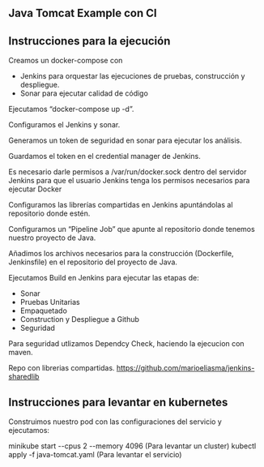 ## Java Tomcat Example con CI

## Instrucciones para la ejecución
 
Creamos un docker-compose con
- Jenkins para orquestar las ejecuciones de pruebas, construcción y despliegue.
- Sonar para ejecutar calidad de código

Ejecutamos “docker-compose up -d”.

Configuramos el Jenkins y sonar.

Generamos un token de seguridad en sonar para ejecutar los análisis.

Guardamos el token en el credential manager de Jenkins.

Es necesario darle permisos a /var/run/docker.sock dentro del servidor Jenkins para que el usuario Jenkins tenga los permisos necesarios para ejecutar Docker

Configuramos las librerías compartidas en Jenkins apuntándolas al repositorio donde estén.

Configuramos un “Pipeline Job” que apunte al repositorio donde tenemos nuestro proyecto de Java.

Añadimos los archivos necesarios para la construcción (Dockerfile, Jenkinsfile) en el repositorio del proyecto de Java.

Ejecutamos Build en Jenkins para ejecutar las etapas de:
- Sonar
- Pruebas Unitarias
- Empaquetado
- Construction y Despliegue a Github
- Seguridad

Para seguridad utlizamos Dependcy Check, haciendo la ejecucion con maven.

Repo con librerias compartidas.
https://github.com/marioeliasma/jenkins-sharedlib


## Instrucciones para levantar en kubernetes

Construimos nuestro pod con las configuraciones del servicio y ejecutamos:

minikube start --cpus 2 --memory 4096  (Para levantar un cluster)
kubectl apply -f java-tomcat.yaml (Para levantar el servicio)